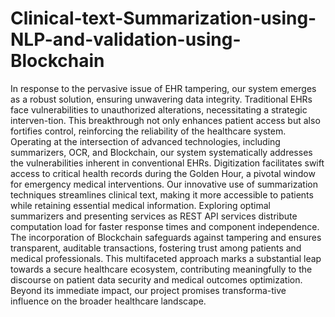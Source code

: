 # Clinical-text-Summarization-using-NLP-and-validation-using-Blockchain
In response to the pervasive issue of EHR tampering, our system emerges as a robust solution, ensuring unwavering data integrity. Traditional EHRs face vulnerabilities to unauthorized alterations, necessitating a strategic interven-tion. This breakthrough not only enhances patient access but also fortifies control, reinforcing the reliability of the healthcare system. Operating at the intersection of advanced technologies, including summarizers, OCR, and Blockchain, our system systematically addresses the vulnerabilities inherent in conventional EHRs. Digitization facilitates swift access to critical health records during the Golden Hour, a pivotal window for emergency medical interventions. Our innovative use of summarization techniques streamlines clinical text, making it more accessible to patients while retaining essential medical information. Exploring optimal summarizers and presenting services as REST API services distribute computation load for faster response times and component independence. The incorporation of Blockchain safeguards against tampering and ensures transparent, auditable transactions, fostering trust among patients and medical professionals. This multifaceted approach marks a substantial leap towards a secure healthcare ecosystem, contributing meaningfully to the discourse on patient data security and medical outcomes optimization. Beyond its immediate impact, our project promises transforma-tive influence on the broader healthcare landscape.
